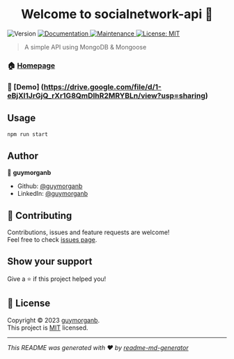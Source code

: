 <h1 align="center">Welcome to socialnetwork-api 👋</h1>
<p>
  <img alt="Version" src="https://img.shields.io/badge/version-1.0.0-blue.svg?cacheSeconds=2592000" />
  <a href="https://github.com/guymorganb/socialnetwork-api#readme" target="_blank">
    <img alt="Documentation" src="https://img.shields.io/badge/documentation-yes-brightgreen.svg" />
  </a>
  <a href="https://github.com/guymorganb/socialnetwork-api/graphs/commit-activity" target="_blank">
    <img alt="Maintenance" src="https://img.shields.io/badge/Maintained%3F-yes-green.svg" />
  </a>
  <a href="https://github.com/guymorganb/socialnetwork-api/blob/master/LICENSE" target="_blank">
    <img alt="License: MIT" src="https://img.shields.io/github/license/guymorganb/socialnetwork-api" />
  </a>
</p>

> A simple API using MongoDB & Mongoose

### 🏠 [Homepage](https://github.com/guymorganb/SocialNetwork-API)

### 💫 [Demo] (https://drive.google.com/file/d/1-eBjXl1JrGjQ_rXr1G8QmDIhR2MRYBLn/view?usp=sharing)

## Usage

```sh
npm run start
```

## Author

👤 **guymorganb**

* Github: [@guymorganb](https://github.com/guymorganb)
* LinkedIn: [@guymorganb](https://linkedin.com/in/guymorganb)

## 🤝 Contributing

Contributions, issues and feature requests are welcome!<br />Feel free to check [issues page](https://github.com/guymorganb/socialnetwork-api/issues). 

## Show your support

Give a ⭐️ if this project helped you!

## 📝 License

Copyright © 2023 [guymorganb](https://github.com/guymorganb).<br />
This project is [MIT](https://github.com/guymorganb/socialnetwork-api/blob/master/LICENSE) licensed.

***
_This README was generated with ❤️ by [readme-md-generator](https://github.com/kefranabg/readme-md-generator)_